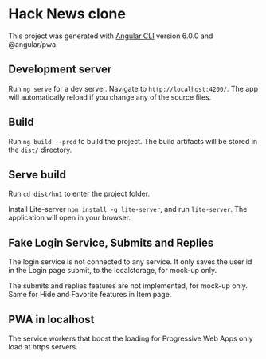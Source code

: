 # Hack News clone

This project was generated with [Angular CLI](https://github.com/angular/angular-cli) version 6.0.0 and @angular/pwa.

## Development server

Run `ng serve` for a dev server. Navigate to `http://localhost:4200/`. The app will automatically reload if you change any of the source files.

## Build

Run `ng build --prod` to build the project. The build artifacts will be stored in the `dist/` directory. 

## Serve build

Run `cd dist/hn1` to enter the project folder.

Install Lite-server `npm install -g lite-server`, and run `lite-server`. The application will open in your browser.  

## Fake Login Service, Submits and Replies

The login service is not connected to any service. It only saves the user id in the Login page submit, to the localstorage, for mock-up only.

The submits and replies features are not implemented, for mock-up only. Same for Hide and Favorite features in Item page.

## PWA in localhost

The service workers that boost the loading for Progressive Web Apps only load at https servers.


